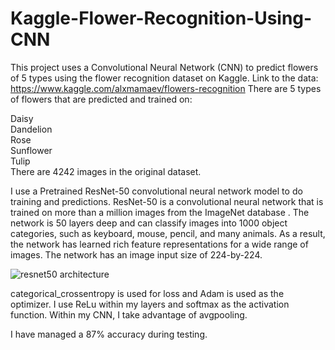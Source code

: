 # Kaggle-Flower-Recognition-Using-CNN

This project uses a Convolutional Neural Network (CNN) to predict flowers of 5 types using the flower recognition dataset on Kaggle.
Link to the data: https://www.kaggle.com/alxmamaev/flowers-recognition 
There are 5 types of flowers that are predicted and trained on:

Daisy </br>
Dandelion</br>
Rose</br>
Sunflower</br>
Tulip</br>
There are 4242 images in the original dataset.

I use a Pretrained ResNet-50 convolutional neural network model to do training and predictions. ResNet-50 is a convolutional neural network that is trained on more than a million images from the ImageNet database . The network is 50 layers deep and can classify images into 1000 object categories, such as keyboard, mouse, pencil, and many animals. As a result, the network has learned rich feature representations for a wide range of images. The network has an image input size of 224-by-224.

![resnet50 architecture](https://www.researchgate.net/publication/331364877/figure/fig3/AS:741856270901252@1553883726825/Left-ResNet50-architecture-Blocks-with-dotted-line-represents-modules-that-might-be.png) 

categorical_crossentropy is used for loss and Adam is used as the optimizer. I use ReLu within my layers and softmax as the activation function. Within my CNN, I take advantage of avgpooling.


I have managed a 87% accuracy during testing.
